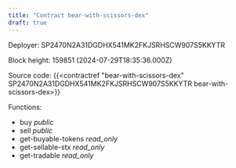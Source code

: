 ```yaml
---
title: "Contract bear-with-scissors-dex"
draft: true
---
```

Deployer: SP2470N2A31DGDHX541MK2FKJSRHSCW907S5KKYTR


 



Block height: 159851 (2024-07-29T18:35:36.000Z)

Source code: {{<contractref "bear-with-scissors-dex" SP2470N2A31DGDHX541MK2FKJSRHSCW907S5KKYTR bear-with-scissors-dex>}}

Functions:

* buy _public_
* sell _public_
* get-buyable-tokens _read_only_
* get-sellable-stx _read_only_
* get-tradable _read_only_
